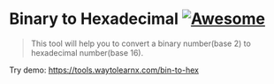 # Binary to Hexadecimal [![Awesome](https://cdn.rawgit.com/sindresorhus/awesome/d7305f38d29fed78fa85652e3a63e154dd8e8829/media/badge.svg)](https://github.com/sindresorhus/awesome)

>This tool will help you to convert a binary number(base 2) to hexadecimal number(base 16).

Try demo: https://tools.waytolearnx.com/bin-to-hex
